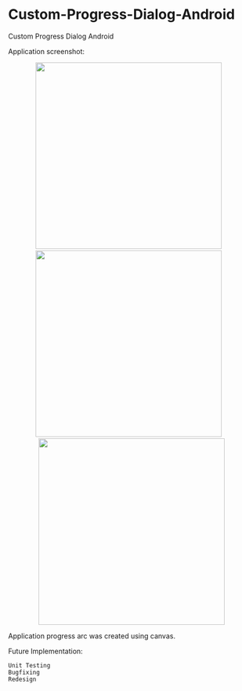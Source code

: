 Custom-Progress-Dialog-Android
==============================

Custom Progress Dialog Android

Application screenshot:

<center>
<img src="https://github.com/ManolescuSebastian/Custom-Progress-Dialog-Android/blob/master/screenshots/screen_shot1.png" height="380px" />&nbsp;&nbsp;&nbsp;
<img src="https://github.com/ManolescuSebastian/Custom-Progress-Dialog-Android/blob/master/screenshots/screen_shot2.png" height="380px" />&nbsp;&nbsp;&nbsp;
<img src="https://github.com/ManolescuSebastian/Custom-Progress-Dialog-Android/blob/master/screenshots/screen_shot3.png" height="380px" />
</center>

Application progress arc was created using canvas. 

Future Implementation:

    Unit Testing
    Bugfixing
    Redesign
    
